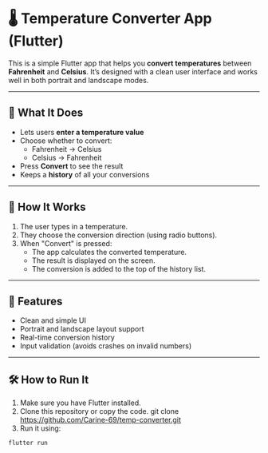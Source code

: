 # 🌡️ Temperature Converter App (Flutter)

This is a simple Flutter app that helps you **convert temperatures** between **Fahrenheit** and **Celsius**. It’s designed with a clean user interface and works well in both portrait and landscape modes.

---

## 📱 What It Does

- Lets users **enter a temperature value**
- Choose whether to convert:
    - Fahrenheit → Celsius
    - Celsius → Fahrenheit
- Press **Convert** to see the result
- Keeps a **history** of all your conversions

---

## 🧠 How It Works

1. The user types in a temperature.
2. They choose the conversion direction (using radio buttons).
3. When "Convert" is pressed:
    - The app calculates the converted temperature.
    - The result is displayed on the screen.
    - The conversion is added to the top of the history list.

---

## 🔁 Features

- Clean and simple UI
- Portrait and landscape layout support
- Real-time conversion history
- Input validation (avoids crashes on invalid numbers)

---

## 🛠️ How to Run It

1. Make sure you have Flutter installed.
2. Clone this repository or copy the code. git clone https://github.com/Carine-69/temp-converter.git
3. Run it using:

```bash
flutter run
